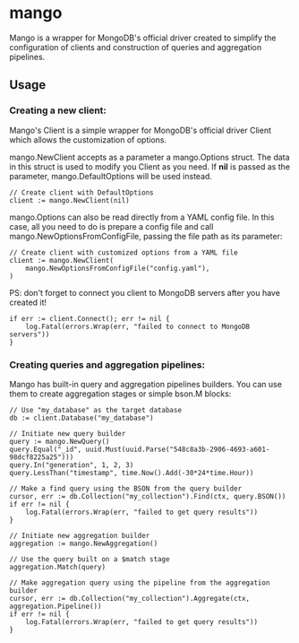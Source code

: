 # mango
Mango is a wrapper for MongoDB's official driver created to simplify the configuration of clients and construction of queries and aggregation pipelines.

## Usage

### Creating a new client:
Mango's Client is a simple wrapper for MongoDB's official driver Client which allows the customization of options.

mango.NewClient accepts as a parameter a mango.Options struct. The data in this struct is used to modify you Client as you need. If **nil** is passed as the parameter, mango.DefaultOptions will be used instead.

```
// Create client with DefaultOptions
client := mango.NewClient(nil)
```

mango.Options can also be read directly from a YAML config file. In this case, all you need to do is prepare a config file and call mango.NewOptionsFromConfigFile, passing the file path as its parameter:

```
// Create client with customized options from a YAML file
client := mango.NewClient(
	mango.NewOptionsFromConfigFile("config.yaml"),
)
```

PS: don't forget to connect you client to MongoDB servers after you have created it!

```
if err := client.Connect(); err != nil {
	log.Fatal(errors.Wrap(err, "failed to connect to MongoDB servers"))
}
```

### Creating queries and aggregation pipelines:
Mango has built-in query and aggregation pipelines builders. You can use them to create aggregation stages or simple bson.M blocks:

```
// Use "my_database" as the target database
db := client.Database("my_database")

// Initiate new query builder
query := mango.NewQuery()
query.Equal("_id", uuid.Must(uuid.Parse("548c8a3b-2906-4693-a601-98dcf8225a25")))
query.In("generation", 1, 2, 3)
query.LessThan("timestamp", time.Now().Add(-30*24*time.Hour))

// Make a find query using the BSON from the query builder
cursor, err := db.Collection("my_collection").Find(ctx, query.BSON())
if err != nil {
	log.Fatal(errors.Wrap(err, "failed to get query results"))
}

// Initiate new aggregation builder
aggregation := mango.NewAggregation()

// Use the query built on a $match stage
aggregation.Match(query)

// Make aggregation query using the pipeline from the aggregation builder
cursor, err := db.Collection("my_collection").Aggregate(ctx, aggregation.Pipeline())
if err != nil {
	log.Fatal(errors.Wrap(err, "failed to get query results"))
}
```
